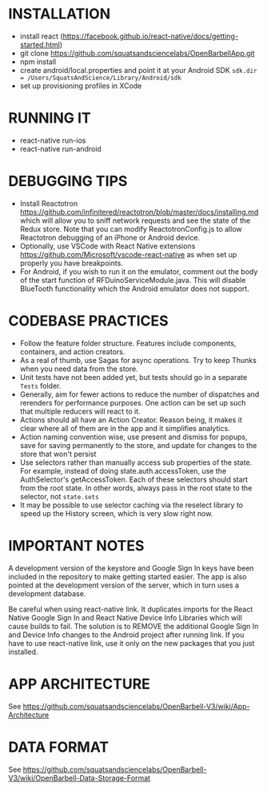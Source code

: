 # INSTALLATION

* install react (https://facebook.github.io/react-native/docs/getting-started.html)
* git clone https://github.com/squatsandsciencelabs/OpenBarbellApp.git
* npm install
* create android/local.properties and point it at your Android SDK `sdk.dir = /Users/SquatsAndScience/Library/Android/sdk`
* set up provisioning profiles in XCode 

# RUNNING IT

* react-native run-ios
* react-native run-android

# DEBUGGING TIPS

* Install Reactotron https://github.com/infinitered/reactotron/blob/master/docs/installing.md which will allow you to sniff network requests and see the state of the Redux store. Note that you can modify ReactotronConfig.js to allow Reactotron debugging of an iPhone or Android device.
* Optionally, use VSCode with React Native extensions https://github.com/Microsoft/vscode-react-native as when set up properly you have breakpoints.
* For Android, if you wish to run it on the emulator, comment out the body of the start function of RFDuinoServiceModule.java. This will disable BlueTooth functionality which the Android emulator does not support.

# CODEBASE PRACTICES

* Follow the feature folder structure. Features include components, containers, and action creators.
* As a real of thumb, use Sagas for async operations. Try to keep Thunks when you need data from the store.
* Unit tests have not been added yet, but tests should go in a separate `Tests` folder.
* Generally, aim for fewer actions to reduce the number of dispatches and rerenders for performance purposes. One action can be set up such that multiple reducers will react to it.
* Actions should all have an Action Creator. Reason being, it makes it clear where all of them are in the app and it simplifies analytics.
* Action naming convention wise, use present and dismiss for popups, save for saving permanently to the store, and update for changes to the store that won't persist
* Use selectors rather than manually access sub properties of the state. For example, instead of doing state.auth.accessToken, use the AuthSelector's getAccessToken. Each of these selectors should start from the root state. In other words, always pass in the root state to the selector, not `state.sets`
* It may be possible to use selector caching via the reselect library to speed up the History screen, which is very slow right now.

# IMPORTANT NOTES

A development version of the keystore and Google Sign In keys have been included in the repository to make getting started easier. The app is also pointed at the development version of the server, which in turn uses a development database.

Be careful when using react-native link. It duplicates imports for the React Native Google Sign In and React Native Device Info Libraries which will cause builds to fail. The solution is to REMOVE the additional Google Sign In and Device Info changes to the Android project after running link. If you have to use react-native link, use it only on the new packages that you just installed.

# APP ARCHITECTURE

See https://github.com/squatsandsciencelabs/OpenBarbell-V3/wiki/App-Architecture

# DATA FORMAT

See https://github.com/squatsandsciencelabs/OpenBarbell-V3/wiki/OpenBarbell-Data-Storage-Format